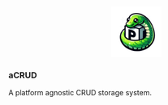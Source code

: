 <p align="center">
  <img src="./logo.png" alt="Logo" width="100"> 
</p>

### aCRUD

A platform agnostic CRUD storage system.